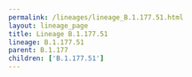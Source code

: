 ```yaml
---
permalink: /lineages/lineage_B.1.177.51.html
layout: lineage_page
title: Lineage B.1.177.51
lineage: B.1.177.51
parent: B.1.177
children: ['B.1.177.51']
---
```

